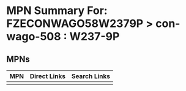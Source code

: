 



# MPN Summary For: FZECONWAGO58W2379P > con-wago-508 : W237-9P

## MPNs
  

|MPN|Direct Links|Search Links|
| :--- | :--- | :--- |
||||
